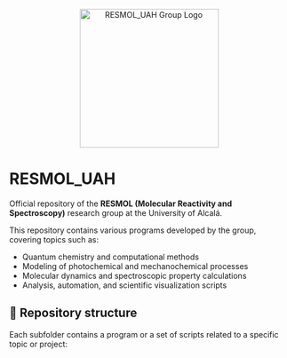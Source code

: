 <p align="center">
  <img src="./images/logo3.png" alt="RESMOL_UAH Group Logo" width="250"/>
</p>

# RESMOL_UAH

Official repository of the **RESMOL (Molecular Reactivity and Spectroscopy)** research group at the University of Alcalá.

This repository contains various programs developed by the group, covering topics such as:

- Quantum chemistry and computational methods
- Modeling of photochemical and mechanochemical processes
- Molecular dynamics and spectroscopic property calculations
- Analysis, automation, and scientific visualization scripts

## 📂 Repository structure

Each subfolder contains a program or a set of scripts related to a specific topic or project:

